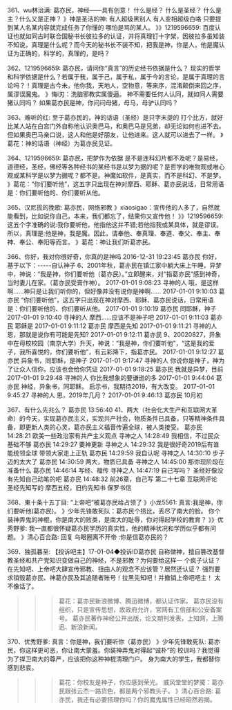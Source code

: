 361、wu林治满:    葛亦民，神经——具有创意！
什么是经？
什么是圣经？
什么是主？什么又是正神？
》神是圣洁的神: 有人超级黑别人 有人变相超级白咯 只要提到某人名某内容就完成任务了你懂的 哪怕是骂的某人。
》》1219596659: 百度认证也就如同古时联合国秘书长彼拉多的认证，并将真理钉十字架，因彼拉多虽知装不知说，真理是什么呢？而今天的秘书长不装不知，把我是神，你是人，他是魔认证为正确的，科学的，真理的，是吗？

362、1219596659:   葛亦民，请问你“真言”的历史经书依据是什么？
现实的哲学和科学依据是什么？若属于我，属于己，属于私，属于今的言论，是属于真理的言论吗？！真理是古今未，他你我，天地人，空物意，等来序，混淆颠倒来回之序，属谬误魔鬼。
》悔i刃：洗脑邪教实属傻逼。
神不需要任何人认同，就如同人需要猪认同吗？
如果葛亦民是神，你问问母猪，母马，母驴认同吗？

363、难听的红:    至于葛亦民的，神的话语（圣经）是只字未提的
打个比方，就好比某人站在白宫门外自称他认识奥巴马，和奥巴马是兄弟，却无论如何也进不去。
但如果奥巴马亲口说，这人和他是好朋友，让他进来。这人就可以进去了一样。
》葛花：神的话语（神经）为葛亦民见证。

364、1219596659:    葛亦民，把梦作为依据
是不是连科幻片都不及呢？是易经，道德经，圣经，佛经等各种经书的某经书是以梦为据的呢？是哲学的唯物观或唯心观或某科学是以梦为据呢？都不是。神魔如软件，是真实，而不是科幻、不是梦。
》葛花：“你们要听他”，这五字只出现在神对摩西、耶稣、葛亦民说话，日常用语是：你们要听他的、你们要听从他。

365、汉尼拔的挽歌:    葛亦民，网络邪教
》xiaosigao：宣传他的人多了，自然就能看到，比如说你自己，本来，我们都忘了，结果你又宣传他！
》》1219596659: 这五个字准确的说:我你要听他，他指他这并不错;若他指我或某具体，就是谬误。所以，真理是:他是神，我是魔。因此，请奉他、奉真理、奉道、奉父、奉主、奉神、奉公、奉阳等而言。
》葛花：神让我们听葛亦民。

366、你好，我对你很好奇，你真的是神吗
2016-12-31 19:23:45 葛亦民
你好，基于以下：-----自认神子
6、2001年秋，葛亦民在镇江家中躺大床上午睡，异梦中，神说：“我是神，你们要听他（葛亦民）。”立即醒来，对“指葛亦民”感到神奇，当时妻儿在家。（葛亦民受膏作神）。
2017-01-01 9:08:23 寻神的人
哦，是这样啊……神只是让我们听你的，但好像并没有说你是神啊……
2017-01-01 9:10:03 葛亦民
“你们要听他”，这五字只出现在神对摩西、耶稣、葛亦民说话，日常用语是：你们要听他的、你们要听从他。
2017-01-01 9:10:19 葛亦民
同耶稣，神子
2017-01-01 9:10:40 寻神的人
摩西……应该不是神子吧
2017-01-01 9:11:03 葛亦民
耶稣是
2017-01-01 9:11:12 葛亦民
摩西是先知
2017-01-01 9:11:21 寻神的人
恩，那就是说你有可能是先知?
2017-01-01 9:12:11 葛亦民
9、20020827，异象中在母校校园（南京大学）升天，神说：“我是神，你们要听他”，“这是我的爱子，我所喜悦的，你们要听他”，有云彩降下，指葛亦民。
2017-01-01 9:12:27 葛亦民
异象书，同耶稣，是神子
2017-01-01 9:17:47 寻神的人
你说你是神子，神为了让众人信你，应该也会给你凭证
2017-01-01 9:18:25 葛亦民
我就是异梦，目前
2017-01-01 9:29:48 寻神的人
你比我想象的要谦逊的多
2017-01-01 9:44:04 葛亦民
神经，异象书，同耶稣。
启示书，我期待2019，有大改变。
2017-01-01 9:45:27 寻神的人
恩，2019年几月？
2017-01-01 9:46:13 葛亦民
10月初

367、有什么先兆么？
葛亦民  13:56:40
41、两大（社会化大生产和互联网大革命）的今天，实现葛亦民主义，实现共产社会，物质条件已具备，只等精神条件具备，即更新人类的心灵，葛亦民主义福音传遍全球，被人类接受。
葛亦民  14:28:21
欧美一些政治家有共产主义观点
寻神之人  14:28:49
我相信，不过民众基础不够
葛亦民  14:29:27
要神更新
寻神之人  14:29:32
我是很好奇2019后有谁能统领全球
带领大家走上正轨
葛亦民  14:29:59
我自认呢
寻神之人  14:30:10
步子迈的太大了
葛亦民  14:30:59
两大，物质已具备
寻神之人  14:45:00
那你现阶段在准备什么
葛亦民  14:46:14
写经、福传
寻神之人  14:47:19
自己写吗？
圣经好像没有先知自己动笔的吧
葛亦民  14:48:32
前26章，自己写
第二十七章   互联网评论
圣经先知写的
摩西五经，旧约先知书
保罗书信

368、東十条十五丁目:    “上帝吧”被葛亦民给占领了
》小龙5561: 真言:我是神，你们要听他(葛亦民)。
》少年先锋敢死队：葛亦民个捞比，丢尽了南大的脸。
你个装神弄鬼的神棍，你是南大的败类，是南大的耻辱，你对得起学校的教育？
》》优秀野爹: 我一直都很怀疑葛亦民学历的真实性，他的精神状况和学历似乎都有问题。
》清心百合路: 回复 乌眼圈离不开帝 :你是信葛亦民的？

369、独孤暮至:  【投诉吧主】17-01-04◆投诉ID葛亦民
自称做神，擅自篡改基督教圣经和共产党知识变做自己的神经，不是邪教？为何要给这样一
个疯子认证？在先知吧、上帝吧大肆宣传邪教、扭曲人的观念不应该管？居然还认证？
强烈要求销毁葛亦民、神葛亦民及其追随者账号！拉黑先知吧！并撤销上帝吧吧主！
太不像话了。
>>>葛花：葛亦民新浪微博、腾迅微博，都认证作家。
葛亦民没有组织，只是宣传思想，故政府允许，官网有工信部和公安备案号。
葛亦民著作神经公开出版，论文期刊发表，上知网，上腾迅、新浪新闻。

370、优秀野爹:   真言：你是神，我们要听你（葛亦民）
》少年先锋敢死队: 葛亦民，你这样更可恶，你让南大蒙羞。你装神弄鬼对得起“诚朴”的
校训吗？我觉得为了捍卫南大的尊严，应该把你这种神棍清理门户。
身为南大的学生，我都替你感到悲哀。
>>>葛花：你校友是神子，你应感到荣光。
>>威风堂堂的梦魇：葛亦民跟张云杰一路货色，都是两个邪教头子。
》清心百合路: 葛亦民，我还有必要搭理你吗？你的魔鬼属性已经昭然若揭。